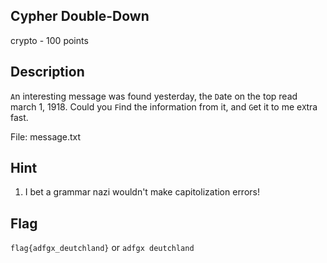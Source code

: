 ## Cypher Double-Down
crypto - 100 points

Description
------------
`A`n interesting message was found yesterday, the `D`ate on the top read march 1, 1918. Could you `F`ind the information from it, and `G`et it to me e`X`tra fast.

File: message.txt


Hint
------------
1. I bet a grammar nazi wouldn't make capitolization errors!

Flag
------------
`flag{adfgx_deutchland}` or `adfgx deutchland`


